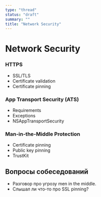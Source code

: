 ```yaml
---
type: "thread"
status: "draft"
summary: ""
title: "Network Security"
---
```


# Network Security


### HTTPS
- SSL/TLS
- Certificate validation
- Certificate pinning

### App Transport Security (ATS)
- Requirements
- Exceptions
- NSAppTransportSecurity

### Man-in-the-Middle Protection
- Certificate pinning
- Public key pinning
- TrustKit

## Вопросы собеседований
- Разговор про угрозу men in the middle.
- Слышал ли что-то про SSL pinning?


